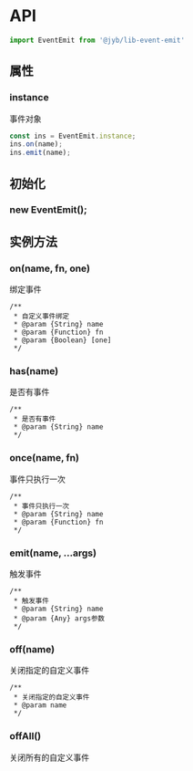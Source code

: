 # API

```javascript
import EventEmit from '@jyb/lib-event-emit'
```

## 属性

### instance

事件对象

```javascript
const ins = EventEmit.instance;
ins.on(name);
ins.emit(name);
```

## 初始化

### new EventEmit();

## 实例方法

### on(name, fn, one)

绑定事件

```jsdoc
/**
 * 自定义事件绑定
 * @param {String} name
 * @param {Function} fn
 * @param {Boolean} [one]
 */
```

### has(name)

是否有事件

```jsdoc
/**
 * 是否有事件
 * @param {String} name
 */
```

### once(name, fn)

事件只执行一次

```jsdoc
/**
 * 事件只执行一次
 * @param {String} name
 * @param {Function} fn
 */
```

### emit(name, ...args)

触发事件

```jsdoc
/**
 * 触发事件
 * @param {String} name
 * @param {Any} args参数
 */
```

### off(name)

关闭指定的自定义事件

```jsdoc
/**
 * 关闭指定的自定义事件
 * @param name
 */
```

### offAll()

关闭所有的自定义事件

